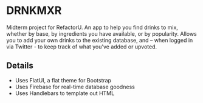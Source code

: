 # DRNKMXR

Midterm project for RefactorU. An app to help you find drinks to mix, whether by base, by ingredients you have available, or by popularity. Allows you to add your own drinks to the existing database, and – when logged in via Twitter - to keep track of what you've added or upvoted. 

## Details

+ Uses FlatUI, a flat theme for Bootstrap
+ Uses Firebase for real-time database goodness
+ Uses Handlebars to template out HTML